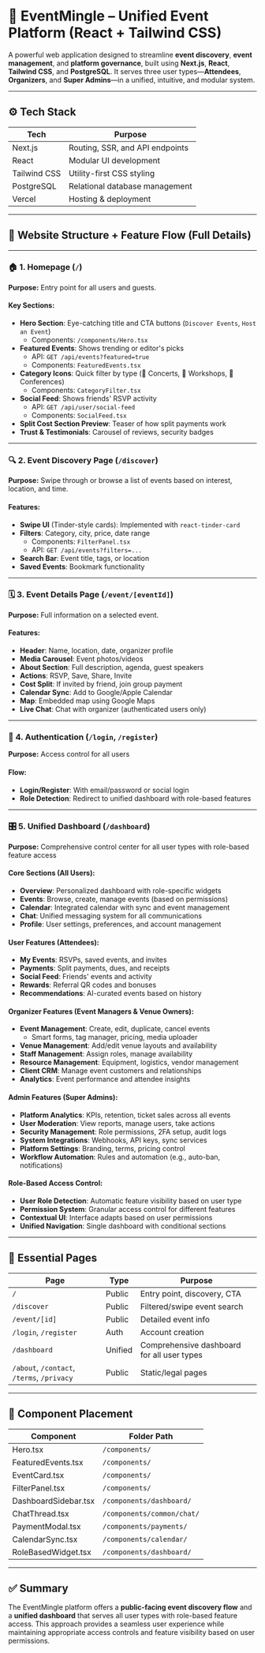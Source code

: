 # 🎉 EventMingle – Unified Event Platform (React + Tailwind CSS)

A powerful web application designed to streamline **event discovery**, **event management**, and **platform governance**, built using **Next.js**, **React**, **Tailwind CSS**, and **PostgreSQL**. It serves three user types—**Attendees**, **Organizers**, and **Super Admins**—in a unified, intuitive, and modular system.

---

## ⚙️ Tech Stack

| Tech         | Purpose                                |
|--------------|-----------------------------------------|
| Next.js      | Routing, SSR, and API endpoints         |
| React        | Modular UI development                  |
| Tailwind CSS | Utility-first CSS styling               |
| PostgreSQL   | Relational database management          |
| Vercel       | Hosting & deployment                    |

---

## 🧭 Website Structure + Feature Flow (Full Details)

---

### 🏠 1. **Homepage** (`/`)
**Purpose:** Entry point for all users and guests.

#### Key Sections:
- **Hero Section**: Eye-catching title and CTA buttons (`Discover Events`, `Host an Event`)
  - Components: `/components/Hero.tsx`
- **Featured Events**: Shows trending or editor's picks
  - API: `GET /api/events?featured=true`
  - Components: `FeaturedEvents.tsx`
- **Category Icons**: Quick filter by type (🎤 Concerts, 🧠 Workshops, 💼 Conferences)
  - Components: `CategoryFilter.tsx`
- **Social Feed**: Shows friends' RSVP activity
  - API: `GET /api/user/social-feed`
  - Components: `SocialFeed.tsx`
- **Split Cost Section Preview**: Teaser of how split payments work
- **Trust & Testimonials**: Carousel of reviews, security badges

---

### 🔍 2. **Event Discovery Page** (`/discover`)
**Purpose:** Swipe through or browse a list of events based on interest, location, and time.

#### Features:
- **Swipe UI** (Tinder-style cards): Implemented with `react-tinder-card`
- **Filters**: Category, city, price, date range
  - Components: `FilterPanel.tsx`
  - API: `GET /api/events?filters=...`
- **Search Bar**: Event title, tags, or location
- **Saved Events**: Bookmark functionality

---

### 🗓️ 3. **Event Details Page** (`/event/[eventId]`)
**Purpose:** Full information on a selected event.

#### Features:
- **Header**: Name, location, date, organizer profile
- **Media Carousel**: Event photos/videos
- **About Section**: Full description, agenda, guest speakers
- **Actions**: RSVP, Save, Share, Invite
- **Cost Split**: If invited by friend, join group payment
- **Calendar Sync**: Add to Google/Apple Calendar
- **Map**: Embedded map using Google Maps
- **Live Chat**: Chat with organizer (authenticated users only)

---

### 🔐 4. **Authentication** (`/login`, `/register`)
**Purpose:** Access control for all users

#### Flow:
- **Login/Register**: With email/password or social login
- **Role Detection**: Redirect to unified dashboard with role-based features

---

### 🎛️ 5. **Unified Dashboard** (`/dashboard`)
**Purpose:** Comprehensive control center for all user types with role-based feature access

#### **Core Sections (All Users):**
- **Overview**: Personalized dashboard with role-specific widgets
- **Events**: Browse, create, manage events (based on permissions)
- **Calendar**: Integrated calendar with sync and event management
- **Chat**: Unified messaging system for all communications
- **Profile**: User settings, preferences, and account management

#### **User Features (Attendees):**
- **My Events**: RSVPs, saved events, and invites
- **Payments**: Split payments, dues, and receipts
- **Social Feed**: Friends' events and activity
- **Rewards**: Referral QR codes and bonuses
- **Recommendations**: AI-curated events based on history

#### **Organizer Features (Event Managers & Venue Owners):**
- **Event Management**: Create, edit, duplicate, cancel events
  - Smart forms, tag manager, pricing, media uploader
- **Venue Management**: Add/edit venue layouts and availability
- **Staff Management**: Assign roles, manage availability
- **Resource Management**: Equipment, logistics, vendor management
- **Client CRM**: Manage event customers and relationships
- **Analytics**: Event performance and attendee insights

#### **Admin Features (Super Admins):**
- **Platform Analytics**: KPIs, retention, ticket sales across all events
- **User Moderation**: View reports, manage users, take actions
- **Security Management**: Role permissions, 2FA setup, audit logs
- **System Integrations**: Webhooks, API keys, sync services
- **Platform Settings**: Branding, terms, pricing control
- **Workflow Automation**: Rules and automation (e.g., auto-ban, notifications)

#### **Role-Based Access Control:**
- **User Role Detection**: Automatic feature visibility based on user type
- **Permission System**: Granular access control for different features
- **Contextual UI**: Interface adapts based on user permissions
- **Unified Navigation**: Single dashboard with conditional sections

---

## 📄 Essential Pages

| Page                         | Type        | Purpose                                       |
|------------------------------|-------------|-----------------------------------------------|
| `/`                          | Public      | Entry point, discovery, CTA                   |
| `/discover`                  | Public      | Filtered/swipe event search                   |
| `/event/[id]`                | Public      | Detailed event info                           |
| `/login`, `/register`        | Auth        | Account creation                              |
| `/dashboard`                 | Unified     | Comprehensive dashboard for all user types    |
| `/about`, `/contact`, `/terms`, `/privacy` | Public | Static/legal pages                            |

---

## 🧩 Component Placement

| Component            | Folder Path                  |
|----------------------|------------------------------|
| Hero.tsx             | `/components/`               |
| FeaturedEvents.tsx   | `/components/`               |
| EventCard.tsx        | `/components/`               |
| FilterPanel.tsx      | `/components/`               |
| DashboardSidebar.tsx | `/components/dashboard/`     |
| ChatThread.tsx       | `/components/common/chat/`   |
| PaymentModal.tsx     | `/components/payments/`      |
| CalendarSync.tsx     | `/components/calendar/`      |
| RoleBasedWidget.tsx  | `/components/dashboard/`     |

---

## ✅ Summary

The EventMingle platform offers a **public-facing event discovery flow** and a **unified dashboard** that serves all user types with role-based feature access. This approach provides a seamless user experience while maintaining appropriate access controls and feature visibility based on user permissions.
